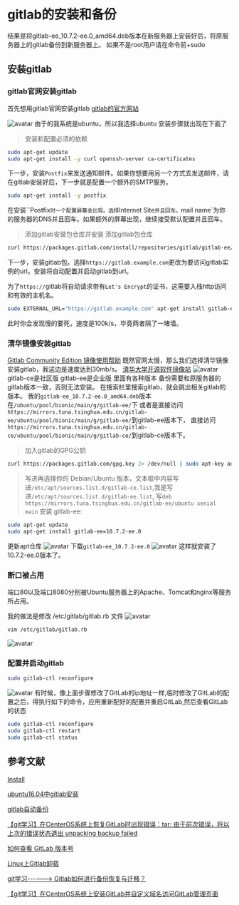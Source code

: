 # gitlab的安装和备份
结果是将gitlab-ee_10.7.2-ee.0_amd64.deb版本在新服务器上安装好后，将原服务器上的gitlab备份到新服务器上。
如果不是root用户请在命令前+sudo
## 安装gitlab
### gitlab官网安装gitlab
首先想用gitlab官网安装gitlab
[gitlab的官方网站](https://about.gitlab.com/install/)

![avatar](../public/gitlab1.png)
由于的我系统是ubuntu，所以我选择ubuntu
安装步骤就出现在下面了
> 安装和配置必须的依赖
```bash
sudo apt-get update
sudo apt-get install -y curl openssh-server ca-certificates
```
下一步，安装`Postfix`来发送通知邮件。如果你想要用另一个方式去发送邮件，请在gitlab安装好后，下一步就是配置一个额外的SMTP服务。
```bash
sudo apt-get install -y postfix
```
在安装``Postfix`时一个配置屏幕会出现。选择`Internet Site`并且回车。`mail name`为你的服务器的DNS并且回车。如果额外的屏幕出现，继续接受默认配置并且回车。
> 添加gitlab安装包仓库并安装
添加gitlab包仓库
```bash
curl https://packages.gitlab.com/install/repositories/gitlab/gitlab-ee/script.deb.sh | sudo bash
```
下一步，安装gitlab包。选择`https://gitlab.example.com`更改为要访问gitlab实例的url。安装将自动配置并启动gitlab到url。

为了`https://`gitlab将自动请求带有`Let's Encrypt`的证书，这需要入栈http访问和有效的主机名。
```bash
sudo EXTERNAL_URL="https://gitlab.example.com" apt-get install gitlab-ee
```
此时你会发现慢的要死，速度是100k/s，毕竟两者隔了一堵墙。
### 清华镜像安装gitlab
[Gitlab Community Edition 镜像使用帮助](https://mirror.tuna.tsinghua.edu.cn/help/gitlab-ce/)
既然官网太慢，那么我们选择清华镜像安装gitlab，我这边是速度达到30mb/s。
[清华大学开源软件镜像站](https://mirrors.tuna.tsinghua.edu.cn/)
![avatar](../public/gitlab2.png)
gitlab-ce是社区版
gitlab-ee是企业版
里面有各种版本
备份需要和原服务器的gitlab版本一致，否则无法安装。
在搜索栏里搜索gitlab，就会跳出相关gitlab的版本。
我的`gitlab-ee_10.7.2-ee.0_amd64.deb`版本在`/ubuntu/pool/bionic/main/g/gitlab-ee/`下
或者是直接访问`https://mirrors.tuna.tsinghua.edu.cn/gitlab-ee/ubuntu/pool/bionic/main/g/gitlab-ee/`到gitlab-ee版本下，
直接访问`https://mirrors.tuna.tsinghua.edu.cn/gitlab-ce/ubuntu/pool/bionic/main/g/gitlab-ce/`到gitlab-ce版本下。

> 加入gitlab的GPG公钥
```bash
curl https://packages.gitlab.com/gpg.key 2> /dev/null | sudo apt-key add - &>/dev/null
```
> 写进再选择你的 Debian/Ubuntu 版本，文本框中内容写进`/etc/apt/sources.list.d/gitlab-ce.list`,我是写进`/etc/apt/sources.list.d/gitlab-ee.list`,
写`deb https://mirrors.tuna.tsinghua.edu.cn/gitlab-ee/ubuntu xenial main`
安装 gitlab-ee:
```bash
sudo apt-get update
sudo apt-get install gitlab-ee=10.7.2-ee.0
```
更新apt仓库
![avatar](../public/gitlab3.png)
下载`gitlab-ee_10.7.2-ee.0`
![avatar](../public/gitlab4.png)
这样就安装了10.7.2-ee.0版本了。

### 断口被占用
端口80以及端口8080分别被Ubuntu服务器上的Apache、Tomcat和nginx等服务所占用。

我的做法是修改 /etc/gitlab/gitlab.rb 文件
![avatar](../public/gitlab5.png)

```bash
vim /etc/gitlab/gitlab.rb 
```
![avatar](../public/gitlab6.png)

### 配置并启动gitlab
```bash
sudo gitlab-ctl reconfigure
```
![avatar](../public/gitlab7.png)
有时候，像上面步骤修改了GitLab的ip地址一样,临时修改了GitLab的配置之后，得执行如下的命令，应用重新配好的配置并重启GitLab,然后查看GitLab的状态
```bash
sudo gitlab-ctl reconfigure
sudo gitlab-ctl restart
sudo gitlab-ctl status
```
<!-- ![avatar](../public/gitlab8.png) -->
## 参考文献

[Install ](https://about.gitlab.com/install/#ubuntu)

[ubuntu16.04中gitlab安装](https://blog.csdn.net/weixin_38883338/article/details/82153402)

[gitlab自动备份](https://www.jianshu.com/p/a176789fef21)

[【git学习】在CenterOS系统上恢复GitLab时出现错误：tar: 由于前次错误，将以上次的错误状态退出 unpacking backup failed](https://www.jianshu.com/p/8a287f31a646)

[如何查看 GitLab 版本号](https://blog.csdn.net/wo18237095579/article/details/81106150)

[Linux上Gitlab卸载](https://www.jianshu.com/p/e2e98c45c244)

[git学习------> Gitlab如何进行备份恢复与迁移？](https://blog.csdn.net/ouyang_peng/article/details/77070977)

[【git学习】在CenterOS系统上安装GitLab并自定义域名访问GitLab管理页面](https://blog.csdn.net/ouyang_peng/article/details/72903221)